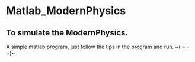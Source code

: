 # Matlab_ModernPhysics
To simulate the ModernPhysics.
------------------------------
A simple matlab program, just follow the tips in the program and run.
~( = - =)~
